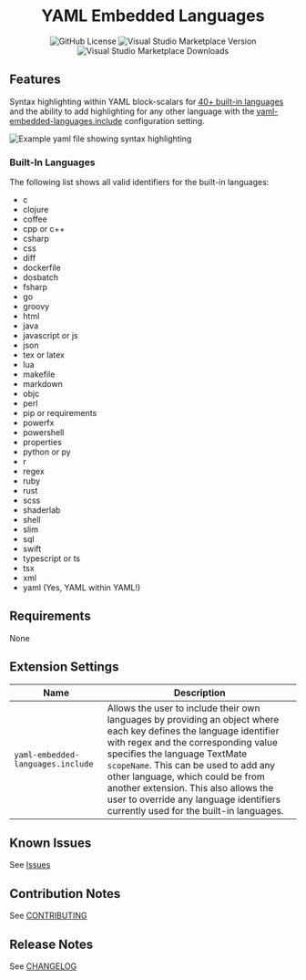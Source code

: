 <div align="center">

# YAML Embedded Languages

![GitHub License](https://img.shields.io/github/license/harrydowning/yaml-embedded-languages?style=for-the-badge)
![Visual Studio Marketplace Version](https://img.shields.io/visual-studio-marketplace/v/harrydowning.yaml-embedded-languages?style=for-the-badge)
![Visual Studio Marketplace Downloads](https://img.shields.io/visual-studio-marketplace/d/harrydowning.yaml-embedded-languages?style=for-the-badge&color=rebeccapurple)

</div>

## Features

Syntax highlighting within YAML block-scalars for [40+ built-in languages](#built-in-languages "Built-In Languages") and the ability to add highlighting for any other language with the [yaml-embedded-languages.include](#extension-settings "Extension Settings") configuration setting.

![Example yaml file showing syntax highlighting](https://raw.githubusercontent.com/harrydowning/yaml-embedded-languages/master/images/example.png)

### Built-In Languages

The following list shows all valid identifiers for the built-in languages:

- c
- clojure
- coffee
- cpp or c++
- csharp
- css
- diff
- dockerfile
- dosbatch
- fsharp
- go
- groovy
- html
- java
- javascript or js
- json
- tex or latex
- lua
- makefile
- markdown
- objc
- perl
- pip or requirements
- powerfx
- powershell
- properties
- python or py
- r
- regex
- ruby
- rust
- scss
- shaderlab
- shell
- slim
- sql
- swift
- typescript or ts
- tsx
- xml
- yaml (Yes, YAML within YAML!)

## Requirements

None

## Extension Settings

| Name                              | Description                                                                                                                                                                                                                                                                                                                                                                                           |
| --------------------------------- | ----------------------------------------------------------------------------------------------------------------------------------------------------------------------------------------------------------------------------------------------------------------------------------------------------------------------------------------------------------------------------------------------------- |
| `yaml-embedded-languages.include` | Allows the user to include their own languages by providing an object where each key defines the language identifier with regex and the corresponding value specifies the language TextMate `scopeName`. This can be used to add any other language, which could be from another extension. This also allows the user to override any language identifiers currently used for the built-in languages. |

## Known Issues

See [Issues](https://github.com/harrydowning/yaml-embedded-languages/issues)

## Contribution Notes

See [CONTRIBUTING](CONTRIBUTING.md)

## Release Notes

See [CHANGELOG](CHANGELOG.md)
